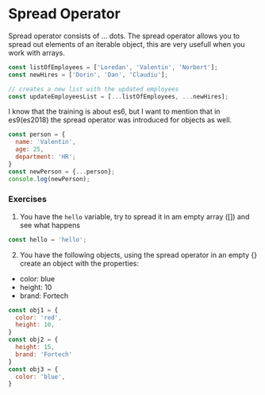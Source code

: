 # Spread Operator
Spread operator consists of ... dots. The spread operator allows you to spread out elements of an iterable object, this are very usefull when you work with arrays.

```javascript
const listOfEmployees = ['Loredan', 'Valentin', 'Norbert'];
const newHires = ['Dorin', 'Dan', 'Claudiu'];

// creates a new list with the updated employees
const updateEmployeesList = [...listOfEmployees, ...newHires];
```
I know that the training is about es6, but I want to mention that in es9(es2018) the spread operator was introduced for objects as well.

```javascript
const person = {
  name: 'Valentin',
  age: 25,
  department: 'HR';
}
const newPerson = {...person};
console.log(newPerson);
```

### Exercises

1. You have the `hello` variable, try to spread it in am empty array ([]) and see what happens

```javascript
const hello = 'hello';
```
2. You have the following objects, using the spread operator in an empty {} create an object with the properties:
* color: blue
* height: 10
* brand: Fortech

```javascript
const obj1 = {
  color: 'red',
  height: 10,
}
const obj2 = {
  height: 15,
  brand: 'Fortech'
}
const obj3 = {
  color: 'blue',
}
```
